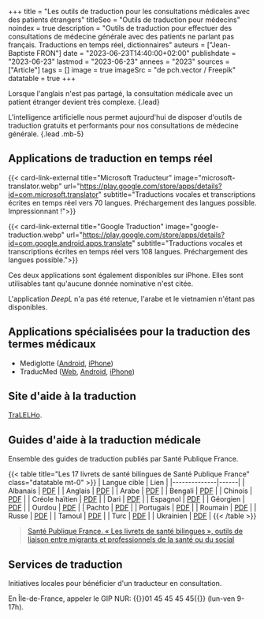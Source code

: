+++
title = "Les outils de traduction pour les consultations médicales avec des patients étrangers"
titleSeo = "Outils de traduction pour médecins"
noindex = true
description = "Outils de traduction pour effectuer des consultations de médecine générale avec des patients ne parlant pas français. Traductions en temps réel, dictionnaires"
auteurs = ["Jean-Baptiste FRON"]
date = "2023-06-23T14:40:00+02:00"
publishdate = "2023-06-23"
lastmod = "2023-06-23"
annees = "2023"
sources = ["Article"]
tags = []
image = true
imageSrc = "de pch.vector / Freepik"
datatable = true
+++

Lorsque l'anglais n'est pas partagé, la consultation médicale avec un patient étranger devient très complexe.
{.lead}

L'intelligence artificielle nous permet aujourd'hui de disposer d'outils de traduction gratuits et performants pour nos consultations de médecine générale.
{.lead .mb-5}

## Applications de traduction en temps réel

{{< card-link-external title="Microsoft Traducteur" image="microsoft-translator.webp" url="https://play.google.com/store/apps/details?id=com.microsoft.translator" subtitle="Traductions vocales et transcriptions écrites en temps réel vers 70 langues. Préchargement des langues possible. Impressionnant !">}}

{{< card-link-external title="Google Traduction" image="google-traduction.webp" url="https://play.google.com/store/apps/details?id=com.google.android.apps.translate" subtitle="Traductions vocales et transcriptions écrites en temps réel vers 108 langues. Préchargement des langues possible.">}}

Ces deux applications sont également disponibles sur iPhone. Elles sont utilisables tant qu'aucune donnée nominative n'est citée.

L'application *DeepL* n'a pas été retenue, l'arabe et le vietnamien n'étant pas disponibles.

## Applications spécialisées pour la traduction des termes médicaux

- Mediglotte ([Android](https://play.google.com/store/search?q=mediglotte&c=apps), [iPhone](https://apps.apple.com/fr/app/mediglotte/id1530674172))
- TraducMed ([Web](http://www.traducmed.fr/), [Android](https://play.google.com/store/apps/details?id=fr.bilog.traducmed&hl=fr), [iPhone](https://apps.apple.com/us/app/traducmed/id1072676163))

## Site d'aide à la traduction

[TraLELHo](https://www.tralelho.fr/tradhosp.html).

## Guides d'aide à la traduction médicale

Ensemble des guides de traduction publiés par Santé Publique France.

{{< table title="Les 17 livrets de santé bilingues de Santé Publique France" class="datatable mt-0" >}}
| Langue cible | Lien |
|--------------|------|
| Albanais  | [PDF](https://www.santepubliquefrance.fr/docs/livret-de-sante-bilingue-francais-albanais) |
| Anglais  | [PDF](https://www.santepubliquefrance.fr/docs/livret-de-sante-bilingue-francais-anglais) |
| Arabe  | [PDF](https://www.santepubliquefrance.fr/docs/livret-de-sante-bilingue-francais-arabe) |
| Bengali    | [PDF](https://www.santepubliquefrance.fr/docs/livret-de-sante-bilingue-francais-bengali) |
| Chinois  | [PDF](https://www.santepubliquefrance.fr/docs/livret-de-sante-bilingue-francais-chinois) |
| Créole haïtien  | [PDF](https://www.santepubliquefrance.fr/docs/livret-de-sante-bilingue-francais-creole-haitien) |
| Dari    | [PDF](https://www.santepubliquefrance.fr/docs/livret-de-sante-bilingue-francais-dari) |
| Espagnol    | [PDF](https://www.santepubliquefrance.fr/docs/livret-de-sante-bilingue-francais-espagnol) |
| Géorgien    | [PDF](https://www.santepubliquefrance.fr/docs/livret-de-sante-bilingue-francais-georgien) |
| Ourdou    | [PDF](https://www.santepubliquefrance.fr/docs/livret-de-sante-bilingue-francais-ourdou) |
| Pachto    | [PDF](https://www.santepubliquefrance.fr/docs/livret-de-sante-bilingue-francais-pachto) |
| Portugais  | [PDF](https://www.santepubliquefrance.fr/docs/livret-de-sante-bilingue-francais-portugais) |
| Roumain  | [PDF](https://www.santepubliquefrance.fr/docs/livret-de-sante-bilingue-francais-roumain) |
| Russe    | [PDF](https://www.santepubliquefrance.fr/docs/livret-de-sante-bilingue-francais-russe) |
| Tamoul    | [PDF](https://www.santepubliquefrance.fr/docs/livret-de-sante-bilingue-francais-tamoul) |
| Turc  | [PDF](https://www.santepubliquefrance.fr/docs/livret-de-sante-bilingue-francais-turc) |
| Ukrainien    | [PDF](https://www.santepubliquefrance.fr/docs/livret-de-sante-bilingue-francais-ukrainien) |
{{< /table >}}

> [Santé Publique France. « Les livrets de santé bilingues », outils de liaison entre migrants et professionnels de la santé ou du social](https://www.santepubliquefrance.fr/revues/les-livrets-de-sante-bilingues-outils-de-liaison-entre-migrants-et-professionnels-de-la-sante-ou-du-social)

## Services de traduction

Initiatives locales pour bénéficier d'un traducteur en consultation.

En Île-de-France, appeler le GIP NUR: {{<phone>}}01 45 45 45 45{{</phone>}} (lun-ven 9-17h).
